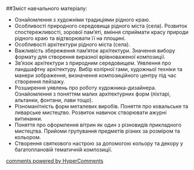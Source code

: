 <div id="hypercomments_widget" class="js-hypercomments-widget invisible"></div>

##Зміст навчального матеріалу:

* Ознайомлення з художніми традиціями рідного краю.
* Особливості природного середовища  рідного міста (села).  Розвиток спостережливості, зорової пам’яті, вміння сприймати красу природи  рідного краю та  відтворювати її на площині.
* Особливості архітектури рідного міста (села). 
* Важливість збереження пам’яток архітектури. Значення вибору формату для створення виразної врівноваженої композиції. 
* Зв’язок архітектури з природним середовищем. Уявлення про ландшафтну архітектуру. Вибір колірної гами, художньої техніки та манери зображення, визначення композиційного центру під час створення пейзажу.
* Розширення уявлень про роботу художника-дизайнера. Ознайомлення з поняттям малих архітектурних форм (ліхтарі, альтанки, фонтани, лави тощо).
* Різноманітність форм металевих виробів. Поняття про ковальське та ливарське мистецтво.  Розвиток навичок створювати ажурні витинанки.
* Поняття про оформлення вітрин як один з різновидів прикладного мистецтва.  Прийоми групування предметів різних за розміром та кольором.
* Створення святкового настрою за допомогою  кольору та декору у багатоплановій тематичній композиції.




<div class="js-hypercomments-container">
    <a href="http://hypercomments.com" class="hc-link" title="comments widget">comments powered by HyperComments</a>
</div>
